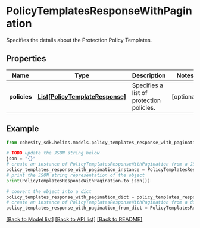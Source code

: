 # PolicyTemplatesResponseWithPagination

Specifies the details about the Protection Policy Templates.

## Properties

Name | Type | Description | Notes
------------ | ------------- | ------------- | -------------
**policies** | [**List[PolicyTemplateResponse]**](PolicyTemplateResponse.md) | Specifies a list of protection policies. | [optional] 

## Example

```python
from cohesity_sdk.helios.models.policy_templates_response_with_pagination import PolicyTemplatesResponseWithPagination

# TODO update the JSON string below
json = "{}"
# create an instance of PolicyTemplatesResponseWithPagination from a JSON string
policy_templates_response_with_pagination_instance = PolicyTemplatesResponseWithPagination.from_json(json)
# print the JSON string representation of the object
print(PolicyTemplatesResponseWithPagination.to_json())

# convert the object into a dict
policy_templates_response_with_pagination_dict = policy_templates_response_with_pagination_instance.to_dict()
# create an instance of PolicyTemplatesResponseWithPagination from a dict
policy_templates_response_with_pagination_from_dict = PolicyTemplatesResponseWithPagination.from_dict(policy_templates_response_with_pagination_dict)
```
[[Back to Model list]](../README.md#documentation-for-models) [[Back to API list]](../README.md#documentation-for-api-endpoints) [[Back to README]](../README.md)


